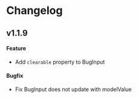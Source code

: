 # Changelog
## v1.1.9
#### Feature
- Add `clearable` property to BugInput

#### Bugfix
- Fix BugInput does not update with modelValue